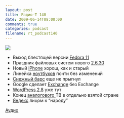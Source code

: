 ```yaml
---
layout: post
title: Радио-Т 140
date: 2009-06-14T08:00:00
comments: true
categories: podcast
filename: rt_podcast140
---
```

![](https://radio-t.com/images/radio-t/rt140.jpg)


- Выход блестящей версии [Fedora 11](http://www.engadget.com/2009/06/09/fedora-11-packs-a-next-gen-file-system-faster-boot-times-all-t/)
- Праздник файловых систем нового [2.6.30](http://www.linux.org.ru/view-message.jsp?msgid=3775397)
- Новый [iPhone](http://macradar.ru/events/wwdc-2009-iphone/) хорош, как и старый
- Линейка [ноутбуков](http://macradar.ru/events/wwdc-2009-macbook-pro/) почти без изменений
- [Снежный барс](http://macradar.ru/events/wwdc-2009-1/) еще не прыгнул
- Google сделает [Exchange](http://www.infoq.com/news/2009/06/Google-App-Outlook-Plug-in) без Exchange
- [WordPress 2.8](http://habrahabr.ru/blogs/wordpress/61850/) уже тут
- Конец [аналоговoго ](http://culture.compulenta.ru/432636/)ТВ в отдельно взятой стране
- [Яндекс](http://internetno.net/2009/06/10/narod/) лицом к “народу”

[Аудио](http://archive.rucast.net/radio-t/media/rt_podcast140.mp3)
<audio src="http://archive.rucast.net/radio-t/media/rt_podcast140.mp3" preload="none"></audio>
